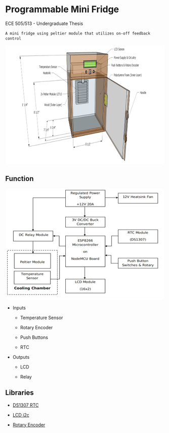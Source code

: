 # Programmable Mini Fridge 

ECE 505/513 - Undergraduate Thesis 

    A mini fridge using peltier module that utilizes on-off feedback control

<p align="center">
  <img width="600" height="375" src="https://github.com/dnzltajo/MiniFridge-uPython/blob/master/images/Picture1.png">
</p>

## Function

<p align="center">
  <img width="500" height="350" src="https://github.com/dnzltajo/MiniFridge-uPython/blob/master/images/fun.jpg">
</p>  

- Inputs

  - Temperature Sensor
 
  - Rotary Encoder 
 
  - Push Buttons
 
  - RTC
- Outputs
 
  - LCD
 
  - Relay 

## Libraries 

* [DS1307 RTC](https://github.com/mcauser/micropython-tinyrtc-i2c)

* [LCD i2c](https://github.com/dhylands/python_lcd)

* [Rotary Encoder](https://github.com/miketeachman/micropython-rotary)






